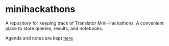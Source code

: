 # minihackathons

A repository for keeping track of Translator Mini-Hackathons.  A convenient place to store queries, results, and notebooks.

Agenda and notes are kept [here](https://docs.google.com/document/d/133nB70bVHGQ8uGt7g5YS01GqxvOB3-iGTZYpMTJJA4E/edit)
